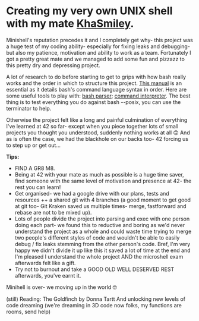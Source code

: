 # Creating my very own UNIX shell with my mate [KhaSmiley](https://github.com/KhaSmiley).

Minishell's reputation precedes it and I completely get why- this project was a huge test of my coding ability- especially for fixing leaks and debugging- but also my patience, motivation and ability to work as a team. Fortunately I got a pretty great mate and we managed to add some fun and pizzazz to this pretty dry and depressing project.

A lot of research to do before starting to get to grips with how bash really works and the order in which to structure this project.
[This manual](https://www.geeksforgeeks.org/dining-philosophers-problem/) is an essential as it details bash's command language syntax in order.
Here are some useful tools to play with: [bash parser](https://vorpaljs.github.io/bash-parser-playground/); [command interpreter](https://explainshell.com/). 
The best thing is to test everything you do against bash --posix, you can use the terminator to help.

Otherwise the project felt like a long and painful culmination of everything I've learned at 42 so far- except when you piece together lots of small projects you thought you understood, suddenly nothing works at all :upside_down_face:
And as is often the case, we had the blackhole on our backs too- 42 forcing us to step up or get out...

**Tips:**
- FIND A GR8 M8.
- Being at 42 with your mate as much as possible is a huge time saver, find someone with the same level of motivation and presence at 42- the rest you can learn!
- Get organised- we had a google drive with our plans, tests and resources ++ a shared git with 4 branches (a good moment to get good at git too- Git Kraken saved us multiple times- merge, fastforward and rebase are not to be mixed up).
- Lots of people divide the project into parsing and exec with one person doing each part- we found this to reductive and boring as we'd never understand the project as a whole and could waste time trying to merge two people's different styles of code and wouldn't be able to easily debug / fix leaks stemming from the other person's code. Bref, I'm very happy we didn't divide it up like this it saved a lot of time at the end and I'm pleased I understand the whole project AND the microshell exam afterwards felt like a gift.
- Try not to burnout and take a GOOD OLD WELL DESERVED REST afterwards, you've earnt it.

Minihell is over- we moving up in the world :nerd_face: 

(still) Reading: The Goldfinch by Donna Tartt
And unlocking new levels of code dreaming (we're dreaming in 3D code now folks, my functions are rooms, send help)

